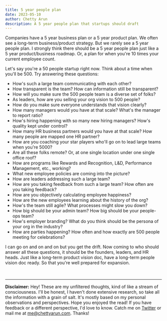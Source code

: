 ```yaml
---
title: 5 year people plan
date: 2023-05-10
author: Chetty Arun
description: A 5 year people plan that startups should draft
---
```



Companies have a 5 year business plan or a 5 year product plan. We often see a long-term business/product strategy. But we rarely see a 5 year people plan. I strongly think there should be a 5 year people plan just like a 5 year product/business roadmap. Or, a plan for when you're 10 times your current employee count. 

Let's say you're a 50 people startup right now. Think about a time when you'll be 500. Try answering these questions:

* How's such a large team communicating with each other?
* How transparent is the team? How can information still be transparent?
* How will you make sure the 500 people team is a diverse set of folks?
* As leaders, how are you selling your org vision to 500 people?
* How do you make sure everyone understands that vision clearly?
* How many managers would you have at that scale? What's the manager to report ratio?
* How's hiring happening with so many new hiring managers? How's quality kept under control?
* How many HR business partners would you have at that scale? How many people are mapped one HR partner?
* How are you coaching your star players who'll go on to lead large teams when you're 5000?
* Are all these folks remote? Or, at one single location under one single office roof?
* How are programs like Rewards and Recognition, L&D, Performance Management, etc., working?
* What new employee policies are coming into the picture?
* How are leaders addressing such a large team? 
* How are you taking feedback from such a large team? How often are you taking feedback?
* How are you objectively calculating employee happiness?
* How are the new employees learning about the history of the org?
* How's the team still agile? What processes might slow you down?
* How big should be your admin team? How big should be your people-ops team?
* How's employer branding? What do you think should be the persona of your org in the industry?
* How are parties happening? How often and how exactly are 500 people meeting for celebrations?

I can go on and on and on but you get the drift. Now coming to who should answer all these questions, it should be the founders, leaders, and HR heads. Just like a long-term product vision doc, have a long-term people vision doc ready. So that you're well prepared for expansion.

<br>

---

**Disclaimer:** Hey! These are my unfiltered thoughts, kind of like a stream of consciousness. I'll be honest, I haven't done extensive research, so take all the information with a grain of salt. It's mostly based on my personal observations and perspectives. Hope you enjoyed the read! If you have feedback or a different perspective, I'd love to know. Catch me on [Twitter](https://twitter.com/ChettyArun) or mail me at [me@chettyarun.com](mailto:me@chettyarun.com?Subject=Feedback). Thanks!